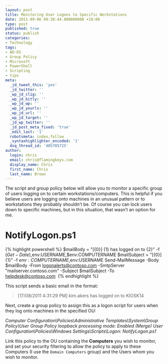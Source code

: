 ```yaml
---
layout: post
title: Monitoring User Logons to Specific Workstations
date: 2011-09-06 09:30:44.000000000 +10:00
type: post
published: true
status: publish
categories:
- Technology
tags:
- AD-DS
- Group Policy
- Microsoft
- PowerShell
- Scripting
- tips
meta:
  _jd_tweet_this: 'yes'
  _jd_twitter: ''
  _wp_jd_clig: ''
  _wp_jd_bitly: ''
  _wp_jd_wp: ''
  _wp_jd_yourls: ''
  _wp_jd_url: ''
  _wp_jd_target: ''
  _jd_wp_twitter: ''
  _jd_post_meta_fixed: 'true'
  _edit_last: '1'
  robotsmeta: index,follow
  _syntaxhighlighter_encoded: '1'
  dsq_thread_id: '405705725'
author:
  login: chris
  email: chris@flamingkeys.com
  display_name: Chris
  first_name: Chris
  last_name: Brown
---
```

The script and group policy below will allow you to monitor a specific group of users logging on to certain workstations/computers. This is helpful if you believe users are logging onto machines in an unusual pattern or to workstations they probably shouldn’t be. Of course you can lock users down to specific machines, but in this situation, that wasn’t an option for me.

# NotifyLogon.ps1

{% highlight powershell %}
$mailBody = "[{0}] {1} has logged on to {2}" -f $(Get-Date),$env:USERNAME,$env:COMPUTERNAME
$mailSubject = "[{0}] {1}" -f $env:COMPUTERNAME,$env:USERNAME
Send-MailMessage -Body $mailBody -From logonalerts@contoso.com -SmtpServer "mailserver.contoso.com" -Subject $mailSubject -To helpdesk@contoso.com 
{% endhighlight %}

This script sends a basic email in the format:

> [17/08/2011 4:31:29 PM] kim.akers has logged on to KIOSK14

Next, create a group policy to assign this as a logon script for users when they log onto machines in the specified OU:

*Computer Configuration\Policies\Administrative Templates\System\Group Policy\User Group Policy loopback processing mode: Enabled (Merge)*
*User Configuration\Policies\Windows Settings\Scripts\Logon: NotifyLogon.ps1*

Link this policy to the OU containing the **Computers** you wish to monitor, and set your security filtering to allow the policy to apply to these Computers (I use the `Domain Computers` group) and the Users whom you wish to monitor.
